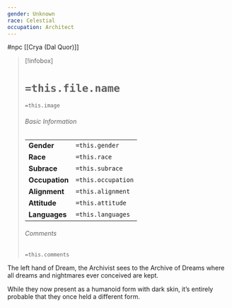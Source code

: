 ```yaml
---
gender: Unknown
race: Celestial
occupation: Architect
---
```

 #npc [[Crya (Dal Quor)]]

> [!infobox]
> # `=this.file.name`
> `=this.image`
> ###### Basic Information
> |  |  |
> | ---- | ---- |
> | **Gender** | `=this.gender` |
> | **Race** | `=this.race` |
> | **Subrace** | `=this.subrace` |
> | **Occupation** | `=this.occupation` |
> | **Alignment** | `=this.alignment` |
> | **Attitude** | `=this.attitude` |
> | **Languages** | `=this.languages` |
> ###### Comments
> `=this.comments`

The left hand of Dream, the Archivist sees to the Archive of Dreams where all dreams and nightmares ever conceived are kept.

While they now present as a humanoid form with dark skin, it’s entirely probable that they once held a different form.

